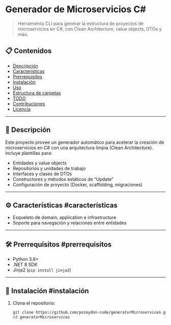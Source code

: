 # Generador de Microservicios C#

> Herramienta CLI para generar la estructura de proyectos de microservicios en C#, con Clean Architecture, value objects, DTOs y más.

## 📋 Contenidos

- [Descripción](#-descripción)  
- [Características](#características)  
- [Prerrequisitos](#prerrequisitos)  
- [Instalación](#instalación)  
- [Uso](#uso)  
- [Estructura de carpetas](#estructura-de-carpetas)  
- [TODO](#todo)  
- [Contribuciones](#contribuciones)  
- [Licencia](#licencia)  

---

## 📖 Descripción

Este proyecto provee un generador automático para acelerar la creación de microservicios en C# con una arquitectura limpia (Clean Architecture). Incluye plantillas para:

- Entidades y value objects  
- Repositorios y unidades de trabajo  
- Interfaces y clases de DTOs  
- Constructores y métodos estáticos de “Update”  
- Configuración de proyecto (Docker, scaffolding, migraciones)

---

## ⚙️ Características #características

- Esqueleto de domain, application e infrastructure  
- Soporte para navegación y relaciones entre entidades  

---

## 🛠️ Prerrequisitos #prerrequisitos

- Python 3.8+  
- .NET 8 SDK  
- Jinja2 (`pip install jinja2`)  

---

## 🚀 Instalación #instalación

1. Clona el repositorio:
   ```bash
   git clone https://github.com/pozeydon-code/generatorMicroservices.git
   cd generatorMicroservices
